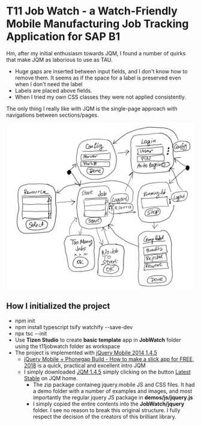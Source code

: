 # T11 Job Watch - a Watch-Friendly Mobile Manufacturing Job Tracking Application for SAP B1

Hm, after my initial enthusiasm towards JQM, I found a number of quirks that make JQM as laborious to use as TAU.
- Huge gaps are inserted between input fields, and I don't know how to remove them. It seems as if the space for a label is preserved even when I don't need the label
- Labels are placed above fields.
- When I tried my own CSS classes they were not applied consistently.

The only thing I really like with JQM is the single-page approach with navigations between sections/pages.

 ![Screen Navigation Sketch](./t11jobwatchsketch.png)

 ## How I initialized the project
- npm init
- npm install typescript tsify watchify --save-dev
- npx tsc --init
- Use **Tizen Studio** to create **basic template** app in **JobWatch** folder using the t11jobwatch folder as workspace 
- The project is implemented with [jQuery Mobile 2014 1.4.5](https://jquerymobile.com)
  - [jQuery Mobile + Phonegap Build - How to make a slick app for FREE, 2018](https://youtu.be/bNw7lqNO6tA) is a quick, practical and excellent intro JQM
  - I simply downloaded [JQM 1.4.5](http://jquerymobile.com/resources/download/jquery.mobile-1.4.5.zip) simply clicking on the button [Latest Stable](http://jquerymobile.com/resources/download/jquery.mobile-1.4.5.zip) on JQM home.
    - The zip package containeg jquery.mobile JS and CSS files. It had a demo folder with a number of examples and images, and most importantly the regular jquery JS package in **demos/js/jquery.js**
    - I simply copied the entire contents into the **JobWatch/jquery** folder. I see no reason to break this original structure. I fully respect the decision of the creators of this brilliant library.
